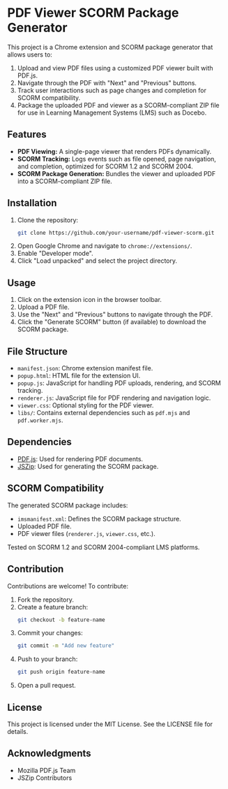 # PDF Viewer SCORM Package Generator

This project is a Chrome extension and SCORM package generator that allows users to:

1. Upload and view PDF files using a customized PDF viewer built with PDF.js.
2. Navigate through the PDF with "Next" and "Previous" buttons.
3. Track user interactions such as page changes and completion for SCORM compatibility.
4. Package the uploaded PDF and viewer as a SCORM-compliant ZIP file for use in Learning Management Systems (LMS) such as Docebo.

## Features

- **PDF Viewing:** A single-page viewer that renders PDFs dynamically.
- **SCORM Tracking:** Logs events such as file opened, page navigation, and completion, optimized for SCORM 1.2 and SCORM 2004.
- **SCORM Package Generation:** Bundles the viewer and uploaded PDF into a SCORM-compliant ZIP file.

## Installation

1. Clone the repository:
   ```bash
   git clone https://github.com/your-username/pdf-viewer-scorm.git
   ```
2. Open Google Chrome and navigate to `chrome://extensions/`.
3. Enable "Developer mode".
4. Click "Load unpacked" and select the project directory.

## Usage

1. Click on the extension icon in the browser toolbar.
2. Upload a PDF file.
3. Use the "Next" and "Previous" buttons to navigate through the PDF.
4. Click the "Generate SCORM" button (if available) to download the SCORM package.

## File Structure

- `manifest.json`: Chrome extension manifest file.
- `popup.html`: HTML file for the extension UI.
- `popup.js`: JavaScript for handling PDF uploads, rendering, and SCORM tracking.
- `renderer.js`: JavaScript file for PDF rendering and navigation logic.
- `viewer.css`: Optional styling for the PDF viewer.
- `libs/`: Contains external dependencies such as `pdf.mjs` and `pdf.worker.mjs`.

## Dependencies

- [PDF.js](https://mozilla.github.io/pdf.js/): Used for rendering PDF documents.
- [JSZip](https://stuk.github.io/jszip/): Used for generating the SCORM package.

## SCORM Compatibility

The generated SCORM package includes:

- `imsmanifest.xml`: Defines the SCORM package structure.
- Uploaded PDF file.
- PDF viewer files (`renderer.js`, `viewer.css`, etc.).

Tested on SCORM 1.2 and SCORM 2004-compliant LMS platforms.

## Contribution

Contributions are welcome! To contribute:

1. Fork the repository.
2. Create a feature branch:
   ```bash
   git checkout -b feature-name
   ```
3. Commit your changes:
   ```bash
   git commit -m "Add new feature"
   ```
4. Push to your branch:
   ```bash
   git push origin feature-name
   ```
5. Open a pull request.

## License

This project is licensed under the MIT License. See the LICENSE file for details.

## Acknowledgments

- Mozilla PDF.js Team
- JSZip Contributors

